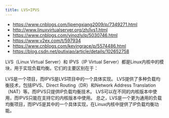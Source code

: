 ```yaml
---
title: LVS+IPVS
---
```

- https://www.cnblogs.com/lipengxiang2009/p/7349271.html
- http://www.linuxvirtualserver.org/zh/lvs1.html
- https://www.cnblogs.com/vinozly/p/5030746.html
- https://www.v2ex.com/t/597934
- https://www.cnblogs.com/kevingrace/p/5574486.html
- https://blog.csdn.net/putixiao/article/details/102652758



LVS（Linux Virtual Server）和 IPVS（IP Virtual Server）都是Linux内核中的模块，用于实现负载均衡。它们的主要区别在于：

LVS是一个项目，而IPVS是LVS项目中的一个具体实现。 
LVS提供了多种负载均衡技术，包括IPVS、Direct Routing（DR）和Network Address Translation（NAT）等。而IPVS只提供IP负载均衡技术。
LVS可以在不同的内核版本中使用，而IPVS只能在支持它的内核版本中使用。
总之，LVS是一个更为通用的负载均衡项目，而IPVS是其中的一个具体实现，在Linux内核中提供了IP负载均衡功能。